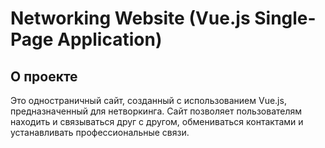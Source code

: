 # Networking Website (Vue.js Single-Page Application)

## О проекте

Это одностраничный сайт, созданный с использованием Vue.js, предназначенный для нетворкинга. Сайт позволяет пользователям находить и связываться друг с другом, обмениваться контактами и устанавливать профессиональные связи.
